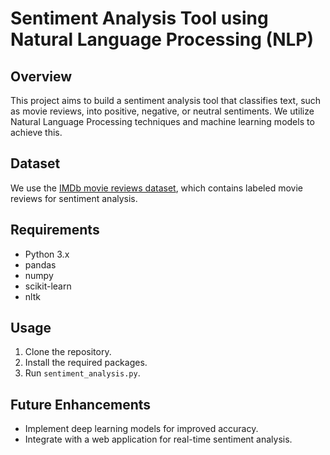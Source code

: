 # Sentiment Analysis Tool using Natural Language Processing (NLP)

## Overview
This project aims to build a sentiment analysis tool that classifies text, such as movie reviews, into positive, negative, or neutral sentiments. We utilize Natural Language Processing techniques and machine learning models to achieve this.

## Dataset
We use the [IMDb movie reviews dataset](https://ai.stanford.edu/~amaas/data/sentiment/), which contains labeled movie reviews for sentiment analysis.

## Requirements
- Python 3.x
- pandas
- numpy
- scikit-learn
- nltk

## Usage
1. Clone the repository.
2. Install the required packages.
3. Run `sentiment_analysis.py`.

## Future Enhancements
- Implement deep learning models for improved accuracy.
- Integrate with a web application for real-time sentiment analysis.
